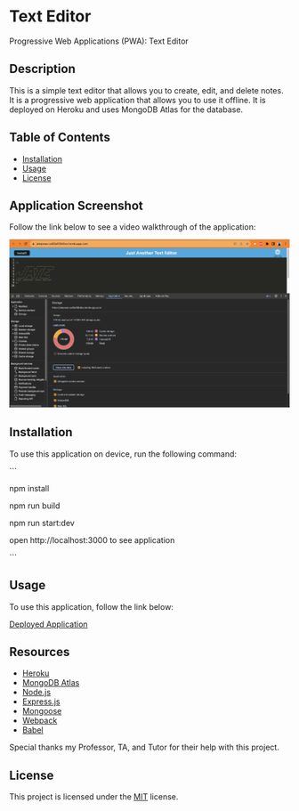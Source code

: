 # Text Editor 
Progressive Web Applications (PWA): Text Editor

## Description

This is a simple text editor that allows you to create, edit, and delete notes. It is a progressive web application that allows you to use it offline. It is deployed on Heroku and uses MongoDB Atlas for the database. 

## Table of Contents

* [Installation](#installation)
* [Usage](#usage)
* [License](#license)


## Application Screenshot

Follow the link below to see a video walkthrough of the application: 

![Screen Shot](./assets/imgs/ss.png)


## Installation

To use this application on device, run the following command:

\`\`\`

npm install 

npm run build 

npm run start:dev

open http://localhost:3000 to see application

\`\`\`

## Usage

To use this application, follow the link below:

[Deployed Application](https://jatepwaa-ce83af09b9ca.herokuapp.com/)

## Resources 

* [Heroku](https://www.heroku.com/)
* [MongoDB Atlas](https://www.mongodb.com/cloud/atlas)
* [Node.js](https://nodejs.org/en/)
* [Express.js](https://expressjs.com/)
* [Mongoose](https://mongoosejs.com/)
* [Webpack](https://webpack.js.org/)
* [Babel](https://babeljs.io/)

Special thanks my Professor, TA, and Tutor for their help with this project.

## License

This project is licensed under the [MIT](./LICENSE) license.






